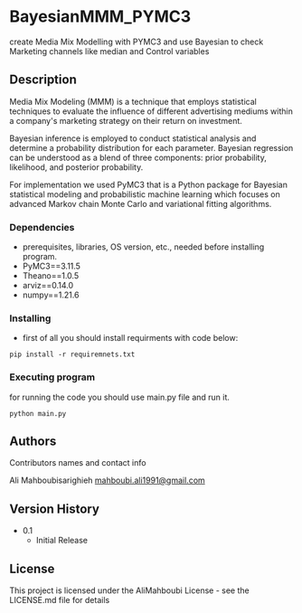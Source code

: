 # BayesianMMM_PYMC3
create Media Mix Modelling with PYMC3 and use Bayesian to check Marketing channels like median and Control variables

## Description

Media Mix Modeling (MMM) is a technique that employs statistical techniques to evaluate the influence of different advertising mediums within a company's marketing strategy on their return on investment.

Bayesian inference is employed to conduct statistical analysis and determine a probability distribution for each parameter. Bayesian regression can be understood as a blend of three components: prior probability, likelihood, and posterior probability.

For implementation we used PyMC3 that is a Python package for Bayesian statistical modeling and probabilistic machine learning which focuses on advanced Markov chain Monte Carlo and variational fitting algorithms.

### Dependencies
* prerequisites, libraries, OS version, etc., needed before installing program.
* PyMC3==3.11.5
* Theano==1.0.5
* arviz==0.14.0
* numpy==1.21.6

### Installing

* first of all you should install requirments with code below:
```
pip install -r requiremnets.txt
```


### Executing program
for running the code you should use main.py file and run it.
```
python main.py
```

## Authors

Contributors names and contact info

Ali Mahboubisarighieh
mahboubi.ali1991@gmail.com

## Version History

* 0.1
    * Initial Release

## License

This project is licensed under the AliMahboubi License - see the LICENSE.md file for details


